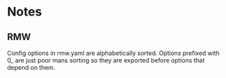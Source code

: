 # Notes

## RMW
Config options in rmw.yaml are alphabetically sorted.
Options prefixed with 0_ are just poor mans sorting so they are exported before options that depend on them.
